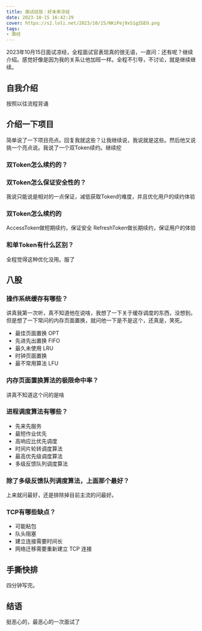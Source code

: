 ```yaml
---
title: 面试经验：好未来凉经
date: 2023-10-15 16:42:29
cover: https://s2.loli.net/2023/10/15/NKiPej9xS1gZGEO.png
tags:
- 面经
---
```


2023年10月15日面试凉经，全程面试官表现真的很无语，一直问：还有呢？继续介绍。感觉好像是因为我的关系让他加班一样。全程不引导，不讨论，就是继续继续。

## 自我介绍

按照以往流程背诵

## 介绍一下项目

简单说了一下项目亮点。回复我就这些？让我继续说，我说就是这些。然后他又说挑一个亮点说。我说了一个双Token续约。继续挖

### 双Token怎么续约的？

### 双Token怎么保证安全性的？

我说只能说是相对的一点保证，减低获取Token的难度，并且优化用户的续约体验

### 双Token怎么续约的

AccessToken做短期续约，保证安全
RefreshToken做长期续约，保证用户的体验

### 和单Token有什么区别？

全程觉得这种优化没用。服了

## 八股

### 操作系统缓存有哪些？

讲真我第一次听，真不知道他在说啥，我想了一下关于缓存调度的东西，没想到。但是想了一下常问的内存页面置换，就问他一下是不是这个，还真是，笑死。

- 最佳页面置换 OPT
- 先进先出置换 FIFO
- 最久未使用  LRU
- 时钟页面置换  
- 最不常用算法 LFU

### 内存页面置换算法的极限命中率？

讲真不知道这个问的是啥

### 进程调度算法有哪些？

- 先来先服务
- 最短作业优先
- 高响应比优先调度
- 时间片轮转调度算法
- 最高优先级调度算法
- 多级反馈队列调度算法

### 除了多级反馈队列调度算法，上面那个最好？

上来就问最好，还是排除掉目前主流的问最好。

### TCP有哪些缺点？

- 可能粘包
- 队头阻塞
- 建立连接需要时间长
- 网络迁移需要重新建立 TCP 连接

## 手撕快排

四分钟写完。

## 结语

挺恶心的，最恶心的一次面试了